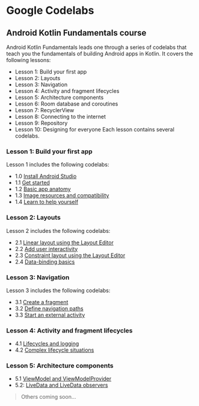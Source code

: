 # Google Codelabs

## Android Kotlin Fundamentals course
Android Kotlin Fundamentals leads one through a series of codelabs that teach you the fundamentals of building Android apps in Kotlin.
It covers the following lessons:
* Lesson 1: Build your first app
* Lesson 2: Layouts
* Lesson 3: Navigation
* Lesson 4: Activity and fragment lifecycles
* Lesson 5: Architecture components
* Lesson 6: Room database and coroutines
* Lesson 7: RecyclerView
* Lesson 8: Connecting to the internet
* Lesson 9: Repository
* Lesson 10: Designing for everyone
Each lesson contains several codelabs.

### Lesson 1: Build your first app
Lesson 1 includes the following codelabs:
* 1.0 [Install Android Studio](https://codelabs.developers.google.com/codelabs/kotlin-android-training-install-studio/index.html?index=..%2F..android-kotlin-fundamentals)
* 1.1 [Get started](https://codelabs.developers.google.com/codelabs/kotlin-android-training-get-started/)
* 1.2 [Basic app anatomy](https://codelabs.developers.google.com/codelabs/kotlin-android-training-app-anatomy/)
* 1.3 [Image resources and compatibility](https://codelabs.developers.google.com/codelabs/kotlin-android-training-images-compat/index.html?index=..%2F..android-kotlin-fundamentals)
* 1.4 [Learn to help yourself](https://codelabs.developers.google.com/codelabs/kotlin-android-training-available-resources/index.html?index=..%2F..android-kotlin-fundamentals)

### Lesson 2: Layouts
Lesson 2 includes the following codelabs:
* 2.1 [Linear layout using the Layout Editor](https://codelabs.developers.google.com/codelabs/kotlin-android-training-linear-layout/index.html?index=..%2F..android-kotlin-fundamentals)
* 2.2 [Add user interactivity](https://codelabs.developers.google.com/codelabs/kotlin-android-training-interactivity/index.html?index=..%2F..android-kotlin-fundamentals)
* 2.3 [Constraint layout using the Layout Editor](https://codelabs.developers.google.com/codelabs/kotlin-android-training-constraint-layout/index.html?index=..%2F..android-kotlin-fundamentals)
* 2.4 [Data-binding basics](https://codelabs.developers.google.com/codelabs/kotlin-android-training-data-binding-basics/index.html?index=..%2F..android-kotlin-fundamentals)

### Lesson 3: Navigation
Lesson 3 includes the following codelabs:
* 3.1 [Create a fragment](https://codelabs.developers.google.com/codelabs/kotlin-android-training-create-and-add-fragment/index.html)
* 3.2 [Define navigation paths](https://codelabs.developers.google.com/codelabs/kotlin-android-training-add-navigation/index.html)
* 3.3 [Start an external activity](https://codelabs.developers.google.com/codelabs/kotlin-android-training-start-external-activity/index.html)

### Lesson 4: Activity and fragment lifecycles
* 4.1 [Lifecycles and logging](https://codelabs.developers.google.com/codelabs/kotlin-android-training-lifecycles-logging/index.html)
* 4.2 [Complex lifecycle situations](https://codelabs.developers.google.com/codelabs/kotlin-android-training-complex-lifecycle/index.html)

### Lesson 5: Architecture components
* 5.1 [ViewModel and ViewModelProvider](https://codelabs.developers.google.com/codelabs/kotlin-android-training-view-model)
* 5.2: [LiveData and LiveData observers](https://codelabs.developers.google.com/codelabs/kotlin-android-training-live-data)

> Others coming soon...
